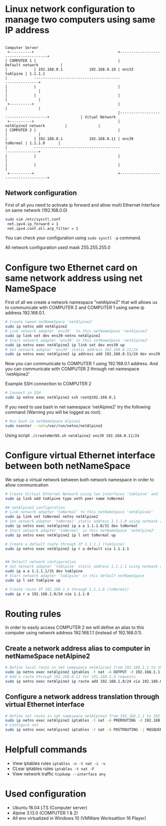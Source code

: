 # Linux network configuration to manage two computers using same IP address

```
                                                                Computer Server
 +----------+                                      +-------------------------------------+
| COMPUTER 1 |                                     |            Default network          |
|            | 192.168.0.1            192.168.0.10 | ens33                      toAlpine | 1.1.1.1
|            ---------------------------------------                                     ---------------+
|            |                                     |                                     |              |
|            |                                     |                                     |              |
 +----------+                                      |                                     |              |
                                                   |-------------------------------------+              | Vitual Network
 +----------+                                      |          netAlpine2 network         |              |
| COMPUTER 2 |                                     |                                     |              |
|            | 192.168.0.1            192.168.0.11 | ens39                      toNormal | 1.1.1.0      |
|            ---------------------------------------                                     ---------------+
|            |                                     |                                     |
|            |                                     |                                     |
 +----------+                                      +-------------------------------------+
```

## Network configuration

First of all you need to activate ip forward and allow multi Ethernet Interface on same network (192.168.0.0)

```bash
sudo vim /etc/sysctl.conf
 net.ipv4.ip_forward = 1
 net.ipv4.conf.all.arp_filter = 1
```

You can check your configuration using ```sudo sysctl -p``` command.

All network configuration used mask 255.255.255.0

# Configure two Ethernet card on same network address using net NameSpace

First of all we create a network namespace "netAlpine2" that will allows us to communicate with COMPUTER 2 and COMPUTER 1 using same ip address 192.168.0.1.

```bash
# Create named netNameSpace 'netAlpine2'
sudo ip netns add netAlpine2
# Link network adapter 'ens39'  to this netNameSpace 'netAlpine2'
sudo ip link set dev ens39 netns netAlpine2
# Start network adapter 'ens39' in this netNameSpace 'netAlpine2'
sudo ip netns exec netAlpine2 ip link set dev ens39 up
# Set network adapter 'ens39' static address 192.168.0.11/24
sudo ip netns exec netAlpine2 ip address add 192.168.0.11/24 dev ens39
```

Now you can communicate to COMPUTER 1 using 192.168.0.1 address. And you can communicate with COMPUTER 2 through net namespace 'netAlpine2'

Example SSH connection to COMPUTER 2 
```bash
# Connect in SSH
sudo ip netns exec netAlpine2 ssh root@192.168.0.1
```

If you need to use bash in net namespace 'netAlpine2' try the following command (Warning you will be logged as root).
```bash
# Run bash in netNameSpace Alpine2
sudo nsenter --net=/var/run/netns/netAlpine2
```

Using script ```./createNetNS.sh netAlpine2 ens39 192.168.0.11/24 ```

# Configure virtual Ethernet interface between both netNameSpace

We setup a virtual network between both network namespace in order to allow communication

```bash
# Create Virtual Ethernet Network using two interfaces 'toAlpine' and 'toNormal'
sudo ip link add toAlpine type veth peer name toNormal

## netAlpine2 configuration
# Link network adapter 'toNormal' to this netNameSpace 'netAlpine2'
sudo ip link set toNormal netns netAlpine2
# Set network adapter 'toNormal' static address 1.1.1.0 using netmask 255.255.255.254
sudo ip netns exec netAlpine2 ip a a 1.1.1.0/31 dev toNormal
# Start network adapter 'toNormal' in this netNameSpace 'netAlpine2'
sudo ip netns exec netAlpine2 ip l set toNormal up

# Create a default route through IP 1.1.1.1 (toAlpine)
sudo ip netns exec netAlpine2 ip r a default via 1.1.1.1


## Default network configuration
# Set network adapter 'toAlpine' static address 1.1.1.1 using netmask 255.255.255.254
sudo ip a a 1.1.1.1/31 dev toAlpine
# Start network adapter 'toAlpine' in this default netNameSpace
sudo ip l set toAlpine up

# Create route IP 192.168.1.X through 1.1.1.0 (toNormal)
sudo ip r a 192.168.1.0/24 via 1.1.1.0
```
# Routing rules

In order to easily access COMPUTER 2 we will define an alias to this computer using network address 192.168.1.1 (instead of 192.168.0.1).

## Create a network address alias to computer in netNameSpace netAlpine2

```bash
# Define local route in net namespace netAlpine2 from 192.168.1.1 to 192.168.0.1
sudo ip netns exec netAlpine2 iptables -t nat -A OUTPUT -d 192.168.1.1 -j DNAT --to-destination 192.168.0.1
# Add a route through 192.168.0.11 for 192.168.1.X requests
sudo ip netns exec netAlpine2 ip route add 192.168.1.0/24 via 192.168.0.11
```

## Configure a network address translation through virtual Ethernet interface

```bash
# Define nat route in net namespace netAlpine2 from 192.168.1.1 to 192.168.0.1
sudo ip netns exec netAlpine2 iptables -t nat -A PREROUTING -d 192.168.1.1 -j NETMAP --to 192.168.0.1
# Configure nat
sudo ip netns exec netAlpine2 iptables -t nat -A POSTROUTING -j MASQUERADE
```
# Helpfull commands

* View iptables rules  ```iptables -n -t nat -L -v```
* CLear iptables rules ```iptables -t nat -F```
* View network traffic ```tcpdump --interface any```

# Used configuration

* Ubuntu 16.04 LTS (Computer server)
* Alpine 3.13.0 (COMPUTER 1 & 2)
* All env virtualized in Windows 10 (VMWare Worksattion 16 Player)